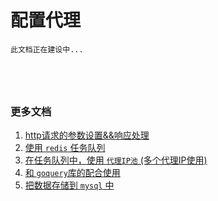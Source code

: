 # 配置代理

```
此文档正在建设中...





```

### 更多文档

1. [http请求的参数设置&&响应处理](./docs/http.md)
2. [使用 `redis` 任务队列](./docs/job.md)
3. [在任务队列中，使用 `代理IP池` (多个代理IP使用)](./docs/proxy.md)
4. [和 `goquery`库的配合使用](./docs/html.md)
5. [把数据存储到 `mysql` 中](./docs/db.md)
